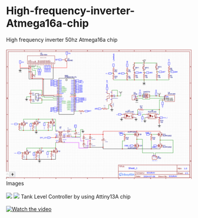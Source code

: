 # High-frequency-inverter-Atmega16a-chip
High frequency inverter 50hz Atmega16a chip
<br><br>
<img src="https://raw.githubusercontent.com/SouravApiDev/High-frequency-inverter-50hz-Atmega16a-chip/main/Screenshot%202024-07-07%20005636.png">
Images
<br><br>
<img src="https://raw.githubusercontent.com/SouravApiDev/High-frequency-inverter-Atmega16a-chip/main/all_media/IMG_3601.png">
<img src="https://raw.githubusercontent.com/SouravApiDev/High-frequency-inverter-Atmega16a-chip/main/all_media/IMG_3602.png">
Tank Level Controller by using Attiny13A chip
<br><br>
[![Watch the video](https://raw.githubusercontent.com/SouravApiDev/High-frequency-inverter-Atmega16a-chip/main/all_media/IMG_3602.png)](https://raw.githubusercontent.com/SouravApiDev/High-frequency-inverter-Atmega16a-chip/main/all_media/Untitled%20video%20-%20Made%20with%20Clipchamp%20(1).mp4)
